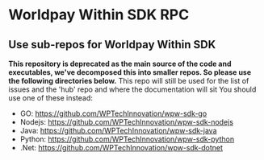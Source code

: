 # Worldpay Within SDK RPC

## Use sub-repos for Worldpay Within SDK

**This repository is deprecated as the main source of the code and executables, we've decomposed this into smaller repos. So please use the following directories below.**
This repo will still be used for the list of issues and the 'hub' repo and where the documentation will sit You should use one of these instead:

* GO: https://github.com/WPTechInnovation/wpw-sdk-go
* Nodejs: https://github.com/WPTechInnovation/wpw-sdk-nodejs
* Java: https://github.com/WPTechInnovation/wpw-sdk-java
* Python: https://github.com/WPTechInnovation/wpw-sdk-python
* .Net: https://github.com/WPTechInnovation/wpw-sdk-dotnet
